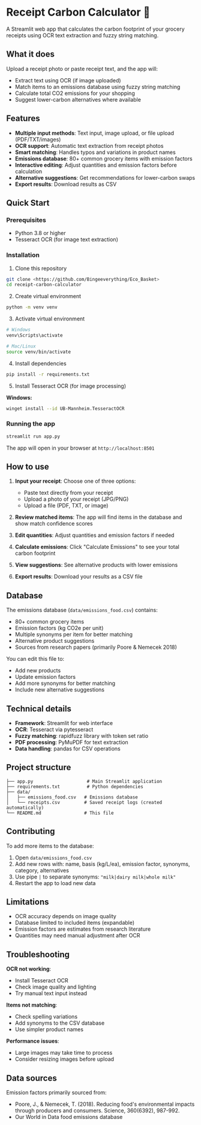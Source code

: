 # Receipt Carbon Calculator 🌱

A Streamlit web app that calculates the carbon footprint of your grocery receipts using OCR text extraction and fuzzy string matching.

## What it does

Upload a receipt photo or paste receipt text, and the app will:
- Extract text using OCR (if image uploaded)
- Match items to an emissions database using fuzzy string matching
- Calculate total CO2 emissions for your shopping
- Suggest lower-carbon alternatives where available

## Features

- **Multiple input methods**: Text input, image upload, or file upload (PDF/TXT/images)
- **OCR support**: Automatic text extraction from receipt photos
- **Smart matching**: Handles typos and variations in product names
- **Emissions database**: 80+ common grocery items with emission factors
- **Interactive editing**: Adjust quantities and emission factors before calculation
- **Alternative suggestions**: Get recommendations for lower-carbon swaps
- **Export results**: Download results as CSV

## Quick Start

### Prerequisites

- Python 3.8 or higher
- Tesseract OCR (for image text extraction)

### Installation

1. Clone this repository
```bash
git clone <https://github.com/Bingeeverything/Eco_Basket>
cd receipt-carbon-calculator
```

2. Create virtual environment
```bash
python -m venv venv
```

3. Activate virtual environment
```bash
# Windows
venv\Scripts\activate

# Mac/Linux
source venv/bin/activate
```

4. Install dependencies
```bash
pip install -r requirements.txt
```

5. Install Tesseract OCR (for image processing)

**Windows:**
```bash
winget install --id UB-Mannheim.TesseractOCR
```


### Running the app

```bash
streamlit run app.py
```

The app will open in your browser at `http://localhost:8501`

## How to use

1. **Input your receipt**: Choose one of three options:
   - Paste text directly from your receipt
   - Upload a photo of your receipt (JPG/PNG)
   - Upload a file (PDF, TXT, or image)

2. **Review matched items**: The app will find items in the database and show match confidence scores

3. **Edit quantities**: Adjust quantities and emission factors if needed

4. **Calculate emissions**: Click "Calculate Emissions" to see your total carbon footprint

5. **View suggestions**: See alternative products with lower emissions

6. **Export results**: Download your results as a CSV file

## Database

The emissions database (`data/emissions_food.csv`) contains:
- 80+ common grocery items
- Emission factors (kg CO2e per unit)
- Multiple synonyms per item for better matching
- Alternative product suggestions
- Sources from research papers (primarily Poore & Nemecek 2018)

You can edit this file to:
- Add new products
- Update emission factors
- Add more synonyms for better matching
- Include new alternative suggestions

## Technical details

- **Framework**: Streamlit for web interface
- **OCR**: Tesseract via pytesseract
- **Fuzzy matching**: rapidfuzz library with token set ratio
- **PDF processing**: PyMuPDF for text extraction
- **Data handling**: pandas for CSV operations

## Project structure

```
├── app.py                    # Main Streamlit application
├── requirements.txt          # Python dependencies
├── data/
│   ├── emissions_food.csv   # Emissions database
│   └── receipts.csv         # Saved receipt logs (created automatically)
└── README.md                # This file
```

## Contributing

To add more items to the database:
1. Open `data/emissions_food.csv`
2. Add new rows with: name, basis (kg/L/ea), emission factor, synonyms, category, alternatives
3. Use pipe `|` to separate synonyms: `"milk|dairy milk|whole milk"`
4. Restart the app to load new data

## Limitations

- OCR accuracy depends on image quality
- Database limited to included items (expandable)
- Emission factors are estimates from research literature
- Quantities may need manual adjustment after OCR

## Troubleshooting

**OCR not working**: 
- Install Tesseract OCR
- Check image quality and lighting
- Try manual text input instead

**Items not matching**:
- Check spelling variations
- Add synonyms to the CSV database
- Use simpler product names

**Performance issues**:
- Large images may take time to process
- Consider resizing images before upload

## Data sources

Emission factors primarily sourced from:
- Poore, J., & Nemecek, T. (2018). Reducing food's environmental impacts through producers and consumers. Science, 360(6392), 987-992.
- Our World in Data food emissions database

